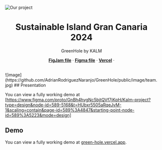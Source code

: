 <img alt="Our project" src="
  ">
 

  <h1 align="center">Sustainable Island Gran Canaria 2024</h1>
</a>

<p align="center">
 GreenHole by KALM
</p>

<p align="center">
  <a href="https://www.figma.com/file/dzrpmXYGBpc7XlZuVvQA1Q/UX-Las-Palmas-Kalm-Group?type=whiteboard&node-id=0%3A1&t=6OwvXRZ27RBkKI8s-1"><strong>FigJam file</strong></a> ·
  <a href="https://www.figma.com/file/GnBh4hvgNc5bjtQVf7jKpH/Kalm-project?type=design&node-id=103%3A4518&mode=design&t=zvTIItD3prI8Z12S-1"><strong>Figma file</strong></a> ·
  <a href="https://green-hole.vercel.app/"><strong>Vercel</strong></a> ·
</p>
<br/>
 ![image](https://github.com/AdrianRodriguezNaranjo/GreenHole/public/image/team.jpg)
## Presentation

You can view a fully working demo at [https://www.figma.com/proto/GnBh4hvgNc5bjtQVf7jKpH/Kalm-project?type=design&node-id=589-5168&t=HUbxr5505aRqeJvM-1&scaling=contain&page-id=589%3A4847&starting-point-node-id=589%3A5223&mode=design]

## Demo

You can view a fully working demo at [green-hole.vercel.app](green-hole.vercel.app).
